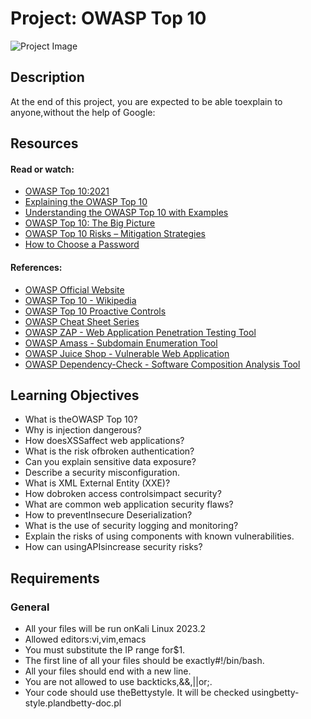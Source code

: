 # Project: OWASP Top 10

![Project Image](https://hbtn-gallery.s3.eu-central-1.amazonaws.com/D83JMW6UVK83JGL2.png)

## Description



At the end of this project, you are expected to be able toexplain to anyone,without the help of Google:

## Resources

#### Read or watch:

* [OWASP Top 10:2021](/rltoken/YBs1n6-O5vlboawG0M9kDA)
* [Explaining the OWASP Top 10](/rltoken/diRIyp4IaMy2f__EqUmoUQ)
* [Understanding the OWASP Top 10 with Examples](/rltoken/gxBvuFbfIWil9UUsJe3zGw)
* [OWASP Top 10: The Big Picture](/rltoken/8486PgR5EcJ_rFwhI3He4Q)
* [OWASP Top 10 Risks – Mitigation Strategies](/rltoken/P7VlUTsQRxmZpcN1yTQzxA)
* [How to Choose a Password](/rltoken/CcZHn-GBOIhhbekQ4jcfdg)

#### References:

* [OWASP Official Website](/rltoken/x6EGF70zEXMrwvPTy59APw)
* [OWASP Top 10 - Wikipedia](/rltoken/UVg9Zt8rQTnX-9fITqNM5g)
* [OWASP Top 10 Proactive Controls](/rltoken/faYCimMO6ZYMW78tmt8dfw)
* [OWASP Cheat Sheet Series](/rltoken/YrcNNIzfSg-PWG1JBYsMEg)
* [OWASP ZAP - Web Application Penetration Testing Tool](/rltoken/wUUVyExHSduL_zeM6ahQkw)
* [OWASP Amass - Subdomain Enumeration Tool](/rltoken/4CfDC-LEd3CqbyEnlKEnbg)
* [OWASP Juice Shop - Vulnerable Web Application](/rltoken/JmNeKjsOm0lW6nnPB5hjew)
* [OWASP Dependency-Check - Software Composition Analysis Tool](/rltoken/UVWEvRsWhz6Enhjp2K9lEA)


## Learning Objectives

* What is theOWASP Top 10?
* Why is injection dangerous?
* How doesXSSaffect web applications?
* What is the risk ofbroken authentication?
* Can you explain sensitive data exposure?
* Describe a security misconfiguration.
* What is XML External Entity (XXE)?
* How dobroken access controlsimpact security?
* What are common web application security flaws?
* How to preventInsecure Deserialization?
* What is the use of security logging and monitoring?
* Explain the risks of using components with known vulnerabilities.
* How can usingAPIsincrease security risks?


## Requirements

### General

* All your files will be run onKali Linux 2023.2
* Allowed editors:vi,vim,emacs
* You must substitute the IP range for$1.
* The first line of all your files should be exactly#!/bin/bash.
* All your files should end with a new line.
* You are not allowed to use backticks,&&,||or;.
* Your code should use theBettystyle. It will be checked usingbetty-style.plandbetty-doc.pl


